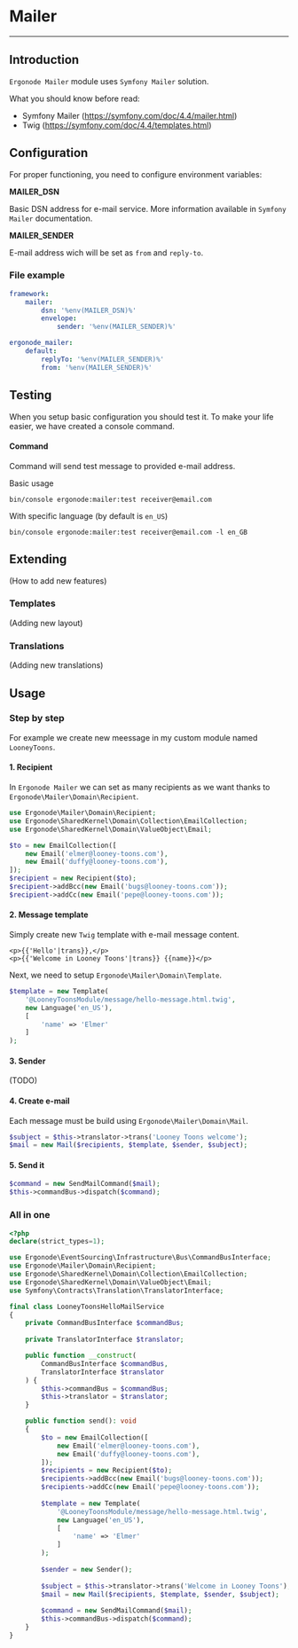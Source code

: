 # Mailer

-----

## Introduction

`Ergonode Mailer` module uses `Symfony Mailer` solution.

What you should know before read:
- Symfony Mailer (https://symfony.com/doc/4.4/mailer.html)
- Twig (https://symfony.com/doc/4.4/templates.html)

## Configuration

For proper functioning, you need to configure environment variables:

**MAILER_DSN**

Basic DSN address for e-mail service. More information available in `Symfony Mailer` documentation.

**MAILER_SENDER**

E-mail address wich will be set as `from` and `reply-to`.

### File example

```yaml
framework:
    mailer:
        dsn: '%env(MAILER_DSN)%'
        envelope:
            sender: '%env(MAILER_SENDER)%'

ergonode_mailer:
    default:
        replyTo: '%env(MAILER_SENDER)%'
        from: '%env(MAILER_SENDER)%'
```

## Testing

When you setup basic configuration you should test it. To make your life easier, we have created a console command.

#### Command

Command will send test message to provided e-mail address.

Basic usage

```shell
bin/console ergonode:mailer:test receiver@email.com
```

With specific language (by default is `en_US`)

```shell
bin/console ergonode:mailer:test receiver@email.com -l en_GB
```

## Extending

(How to add new features)

### Templates

(Adding new layout)

### Translations

(Adding new translations)

## Usage

### Step by step

For example we create new meessage in my custom module named `LooneyToons`.

#### 1. Recipient

In `Ergonode Mailer` we can set as many recipients as we want thanks to `Ergonode\Mailer\Domain\Recipient`.

```php
use Ergonode\Mailer\Domain\Recipient;
use Ergonode\SharedKernel\Domain\Collection\EmailCollection;
use Ergonode\SharedKernel\Domain\ValueObject\Email;

$to = new EmailCollection([
    new Email('elmer@looney-toons.com'),
    new Email('duffy@looney-toons.com'),
]);
$recipient = new Recipient($to);
$recipient->addBcc(new Email('bugs@looney-toons.com'));
$recipient->addCc(new Email('pepe@looney-toons.com'));
```

#### 2. Message template

Simply create new `Twig` template with e-mail message content.

```twig
<p>{{'Hello'|trans}},</p>
<p>{{'Welcome in Looney Toons'|trans}} {{name}}</p>
```

Next, we need to setup `Ergonode\Mailer\Domain\Template`.

```php
$template = new Template(
    '@LooneyToonsModule/message/hello-message.html.twig',
    new Language('en_US'),
    [
        'name' => 'Elmer'
    ]
);
```

#### 3. Sender

(TODO)

#### 4. Create e-mail

Each message must be build using `Ergonode\Mailer\Domain\Mail`.

```php
$subject = $this->translator->trans('Looney Toons welcome');
$mail = new Mail($recipients, $template, $sender, $subject);
```

#### 5. Send it

```php
$command = new SendMailCommand($mail);
$this->commandBus->dispatch($command);
```

### All in one

```php
<?php
declare(strict_types=1);

use Ergonode\EventSourcing\Infrastructure\Bus\CommandBusInterface;
use Ergonode\Mailer\Domain\Recipient;
use Ergonode\SharedKernel\Domain\Collection\EmailCollection;
use Ergonode\SharedKernel\Domain\ValueObject\Email;
use Symfony\Contracts\Translation\TranslatorInterface;

final class LooneyToonsHelloMailService
{
    private CommandBusInterface $commandBus;
    
    private TranslatorInterface $translator;

    public function __construct(
        CommandBusInterface $commandBus,
        TranslatorInterface $translator
    ) {
        $this->commandBus = $commandBus;
        $this->translator = $translator;
    }

    public function send(): void
    {
        $to = new EmailCollection([
            new Email('elmer@looney-toons.com'),
            new Email('duffy@looney-toons.com'),
        ]);
        $recipients = new Recipient($to);
        $recipients->addBcc(new Email('bugs@looney-toons.com'));
        $recipients->addCc(new Email('pepe@looney-toons.com'));
        
        $template = new Template(
            '@LooneyToonsModule/message/hello-message.html.twig',
            new Language('en_US'),
            [
                'name' => 'Elmer'
            ]
        );
        
        $sender = new Sender();
        
        $subject = $this->translator->trans('Welcome in Looney Toons');
        $mail = new Mail($recipients, $template, $sender, $subject);
        
        $command = new SendMailCommand($mail);
        $this->commandBus->dispatch($command);
    }
}
```
